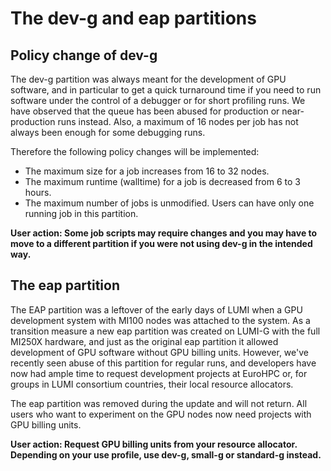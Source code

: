 # The dev-g and eap partitions

## Policy change of dev-g

The dev-g partition was always meant for the development of GPU software, and in particular
to get a quick turnaround time if you need to run software under the control of a debugger or
for short profiling runs. We have observed that the queue has been abused for production
or near-production runs instead. Also, a maximum of 16 nodes per job has not always
been enough for some debugging runs.

Therefore the following policy changes will be implemented:

-   The maximum size for a job increases from 16 to 32 nodes.
-   The maximum runtime (walltime) for a job is decreased from 6 to 3 hours.
-   The maximum number of jobs is unmodified. Users can have only one running job in this
    partition.

**User action: Some job scripts may require changes and you may have to move to a different
partition if you were not using dev-g in the intended way.**


## The eap partition

The EAP partition was a leftover of the early days of LUMI when a GPU development system
with MI100 nodes was attached to the system. As a transition measure a new eap partition was created on
LUMI-G with the full MI250X hardware, and just as the original eap partition it allowed development
of GPU software without GPU billing units. However, we've recently seen abuse of this partition for
regular runs, and developers have now had ample time to request development projects at EuroHPC or,
for groups in LUMI consortium countries, their local resource allocators.

The eap partition was removed during the update and will not return. All users who want to experiment
on the GPU nodes now need projects with GPU billing units.

**User action: Request GPU billing units from your resource allocator. Depending on your use profile, 
use dev-g, small-g or standard-g instead.**
